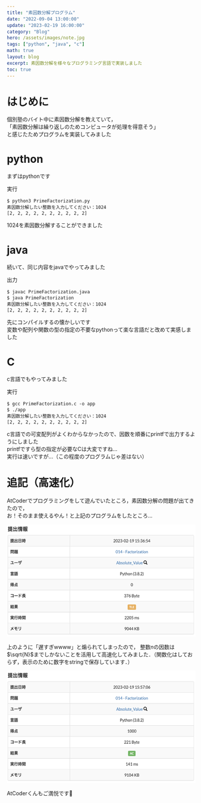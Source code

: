 ```yaml
---
title: "素因数分解プログラム"
date: "2022-09-04 13:00:00"
update: "2023-02-19 16:00:00"
category: "Blog"
hero: /assets/images/note.jpg
tags: ["python", "java", "c"]
math: true
layout: blog
excerpt: 素因数分解を様々なプログラミング言語で実装しました
toc: true
---
```


# はじめに

個別塾のバイト中に素因数分解を教えていて，  
「素因数分解は繰り返しのためコンピュータが処理を得意そう」  
と感じたためプログラムを実装してみました

# python
まずはpythonです

<script src="https://gist.github.com/Absolute-Value/6e204cce0c69918307c62bd73880f6f6.js"></script>


実行
```console
$ python3 PrimeFactorization.py
素因数分解したい整数を入力してください：1024
[2, 2, 2, 2, 2, 2, 2, 2, 2, 2]
```

1024を素因数分解することができました

# java
続いて、同じ内容をjavaでやってみました

<script src="https://gist.github.com/Absolute-Value/cb20aed233bdf6903fcb48b094e928f3.js"></script>

出力
```console
$ javac PrimeFactorization.java
$ java PrimeFactorization
素因数分解したい整数を入力してください：1024
[2, 2, 2, 2, 2, 2, 2, 2, 2, 2]
```
先にコンパイルするの懐かしいです  
変数や配列や関数の型の指定の不要なpythonって楽な言語だと改めて実感しました

# C
c言語でもやってみました

<script src="https://gist.github.com/Absolute-Value/95b83107e869fd4f16a68f62535ddf4f.js"></script>

実行
```console
$ gcc PrimeFactorization.c -o app   
$ ./app
素因数分解したい整数を入力してください：1024
[2, 2, 2, 2, 2, 2, 2, 2, 2, 2]
```

c言語での可変配列がよくわからなかったので、因数を順番にprintfで出力するようにしました  
printfですら型の指定が必要なCは大変ですね...  
実行は速いですが...（この程度のプログラムじゃ差はない）

# 追記（高速化）

AtCoderでプログラミングをして遊んでいたところ，素因数分解の問題が出てきたので，  
お！そのまま使えるやん！と上記のプログラムをしたところ...

<a href='https://atcoder.jp/contests/math-and-algorithm/submissions/39000792?lang=ja' target="_blank"><img src='/assets/images/blogs/prime-factorization/before.png' height=300></a>

上のように「遅すぎwwww」と煽られてしまったので，
整数$n$の因数は$\sqrt{N}$までしかないことを活用して高速化してみました．（関数化はしておらず，表示のために数字をstringで保存しています．）

<script src="https://gist.github.com/Absolute-Value/587490086a9177dd6e43d28be6fb77e0.js"></script>

<a href='https://atcoder.jp/contests/math-and-algorithm/submissions/39001296?lang=ja' target="_blank"><img src='/assets/images/blogs/prime-factorization/after.png' height=300></a>

AtCoderくんもご満悦です🤗